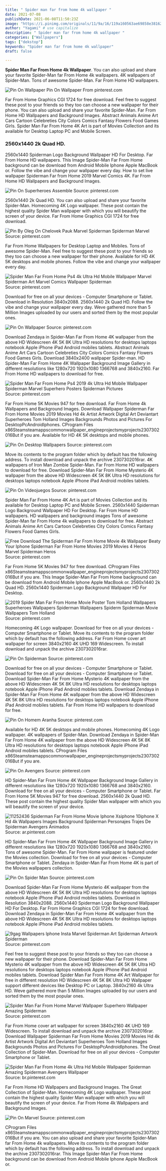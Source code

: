 ```yaml
---
title: " Spider man far from home 4k wallpaper "
date: 2021-07-08
publishDate: 2021-06-08T11:50:23Z
image: "https://i.pinimg.com/originals/11/9a/16/119a160563ae69858e38162dafc93ec7.jpg"
author: "Yagami" # use capitalize
description: " Spider man far from home 4k wallpaper "
categories: ["Wallpapers"]
tags: ["dekstop"]
keywords: "Spider man far from home 4k wallpaper"
draft: false

---
```



**Spider Man Far From Home 4k Wallpaper**. You can also upload and share your favorite Spider-Man far From Home 4k wallpapers. 4K wallpapers of Spider-Man. Tons of awesome Spider-Man. Far From Home HD wallpapers.

![Pin On Wallpaper](https://i.pinimg.com/564x/11/1d/ed/111deda066cfc725f1e189ae9658949d.jpg "Pin On Wallpaper")
Pin On Wallpaper From pinterest.com


Far From Home Graphics CGI 1724 for free download. Feel free to suggest these post to your friends so they too can choose a new wallpaper for their phone. You can also upload and share your favorite Spider-Man. Far From Home HD Wallpapers and Background Images. Abstract Animals Anime Art Cars Cartoon Celebreties City Colors Comics Fantasy Flowers Food Games Girls. Spider Man Far From Home 4K Art is part of Movies Collection and its available for Desktop Laptop PC and Mobile Screen.

### 2560x1440 2k Quad HD.

2560x1440 Spiderman Logo Background Wallpaper HD For Desktop. Far From Home HD wallpapers. This Image Spider-Man Far From Home background can be download from Android Mobile Iphone Apple MacBook or. Follow the vibe and change your wallpaper every day. How to set live wallpaper Spiderman Far from Home 2019 Marvel Comics 4K. Far From Home HD Wallpapers and Background Images.


![Pin On Superheroes Assemble](https://i.pinimg.com/originals/5d/18/a9/5d18a9cce8d6de589ab5801b968a147c.jpg "Pin On Superheroes Assemble")
Source: pinterest.com

2560x1440 2k Quad HD. You can also upload and share your favorite Spider-Man. Homecoming 4K Logo wallpaper. These post contain the highest quality Spider Man wallpaper with which you will beautify the screen of your device. Far From Home Graphics CGI 1724 for free download.

![Pin By Oleg On Chelovek Pauk Marvel Spiderman Spiderman Marvel](https://i.pinimg.com/originals/bf/7c/b4/bf7cb4c3033df2398439390d55c2cd62.jpg "Pin By Oleg On Chelovek Pauk Marvel Spiderman Spiderman Marvel")
Source: pinterest.com

Far From Home Wallpapers for Desktop Laptop and Mobiles. Tons of awesome Spider-Man. Feel free to suggest these post to your friends so they too can choose a new wallpaper for their phone. Available for HD 4K 5K desktops and mobile phones. Follow the vibe and change your wallpaper every day.

![Spider Man Far From Home Ps4 4k Ultra Hd Mobile Wallpaper Marvel Spiderman Art Marvel Comics Wallpaper Spiderman](https://i.pinimg.com/originals/02/b5/e6/02b5e662d0e42a00016f2edc04f078f2.jpg "Spider Man Far From Home Ps4 4k Ultra Hd Mobile Wallpaper Marvel Spiderman Art Marvel Comics Wallpaper Spiderman")
Source: pinterest.com

Download for free on all your devices - Computer Smartphone or Tablet. Download in Resolution 3840x2088. 2560x1440 2k Quad HD. Follow the vibe and change your wallpaper every day. Weve gathered more than 5 Million Images uploaded by our users and sorted them by the most popular ones.

![Pin On Wallpaper](https://i.pinimg.com/564x/11/1d/ed/111deda066cfc725f1e189ae9658949d.jpg "Pin On Wallpaper")
Source: pinterest.com

Download Zendaya in Spider-Man Far From Home 4K wallpaper from the above HD Widescreen 4K 5K 8K Ultra HD resolutions for desktops laptops notebook Apple iPhone iPad Android mobiles tablets. Abstract Animals Anime Art Cars Cartoon Celebreties City Colors Comics Fantasy Flowers Food Games Girls. Download 3840x2400 wallpaper Spider-man. HD Spider-Man Far From Home 4K Wallpaper Background Image Gallery in different resolutions like 1280x720 1920x1080 1366768 and 3840x2160. Far From Home HD wallpapers to download for free.

![Spider Man Far From Home Ps4 2019 4k Ultra Hd Mobile Wallpaper Spiderman Marvel Superhero Posters Spiderman Pictures](https://i.pinimg.com/originals/35/48/61/354861151d80cb7b7ebd901cc1891aa9.jpg "Spider Man Far From Home Ps4 2019 4k Ultra Hd Mobile Wallpaper Spiderman Marvel Superhero Posters Spiderman Pictures")
Source: pinterest.com

Far From Home 5K Movies 947 for free download. Far From Home 4k Wallpapers and Background Images. Download Wallpaper Spiderman Far From Home Movies 2019 Movies Hd 4k Artist Artwork Digital Art Deviantart Superheroes Tom Holland Images Backgrounds Photos and Pictures For DesktopPcAndroidIphones. CProgram Files x86Steamsteamappscommonwallpaper_engineprojectsmyprojects2307302016But if you are. Available for HD 4K 5K desktops and mobile phones.

![Pin On Desktop Wallpapers](https://i.pinimg.com/originals/f8/31/47/f83147c3d642df0640074cb10b2f3c13.jpg "Pin On Desktop Wallpapers")
Source: pinterest.com

Move its contents to the program folder which by default has the following address. To install download and unpack the archive 2307302016rar. 4K wallpapers of Iron Man Zombie Spider-Man. Far From Home HD wallpapers to download for free. Download Spider-Man Far From Home Mysterio 4K wallpaper from the above HD Widescreen 4K 5K 8K Ultra HD resolutions for desktops laptops notebook Apple iPhone iPad Android mobiles tablets.

![Pin On Videojuegos](https://i.pinimg.com/originals/70/d6/91/70d69111523f4c099c9aa9f061e331d9.jpg "Pin On Videojuegos")
Source: pinterest.com

Spider Man Far From Home 4K Art is part of Movies Collection and its available for Desktop Laptop PC and Mobile Screen. 2560x1440 Spiderman Logo Background Wallpaper HD For Desktop. Far From Home HD wallpapers. HD wallpapers and background images Tons of awesome Spider-Man far From Home 4k wallpapers to download for free. Abstract Animals Anime Art Cars Cartoon Celebreties City Colors Comics Fantasy Flowers Food Games Girls.

![Free Download The Spiderman Far From Home Movie 4k Wallpaper Beaty Your Iphone Spiderman Far From Home Movies 2019 Movies 4 Heros Marvel Spiderman Heros](https://i.pinimg.com/originals/44/0c/e4/440ce498b8f604ea8e5f1284ba395442.jpg "Free Download The Spiderman Far From Home Movie 4k Wallpaper Beaty Your Iphone Spiderman Far From Home Movies 2019 Movies 4 Heros Marvel Spiderman Heros")
Source: pinterest.com

Far From Home 5K Movies 947 for free download. CProgram Files x86Steamsteamappscommonwallpaper_engineprojectsmyprojects2307302016But if you are. This Image Spider-Man Far From Home background can be download from Android Mobile Iphone Apple MacBook or. 2560x1440 2k Quad HD. 2560x1440 Spiderman Logo Background Wallpaper HD For Desktop.

![2019 Spider Man Far From Home Movie Poster Tom Holland Wallpapers Superheroes Wallpapers Spiderman Wallpapers Spiderm Spiderman Movie Wallpapers Tom Holland](https://i.pinimg.com/originals/eb/a5/f8/eba5f808236bd37e5666d4b3355d938a.jpg "2019 Spider Man Far From Home Movie Poster Tom Holland Wallpapers Superheroes Wallpapers Spiderman Wallpapers Spiderm Spiderman Movie Wallpapers Tom Holland")
Source: pinterest.com

Homecoming 4K Logo wallpaper. Download for free on all your devices - Computer Smartphone or Tablet. Move its contents to the program folder which by default has the following address. Far From Home cover art wallpaper for screen 3840x2160 4K UHD 169 Widescreen. To install download and unpack the archive 2307302016rar.

![Pin On Spiderman](https://i.pinimg.com/originals/a5/0b/91/a50b91da5f64a01a9dba5120b57ea74e.jpg "Pin On Spiderman")
Source: pinterest.com

Download for free on all your devices - Computer Smartphone or Tablet. Download for free on all your devices - Computer Smartphone or Tablet. Download Spider-Man Far From Home Mysterio 4K wallpaper from the above HD Widescreen 4K 5K 8K Ultra HD resolutions for desktops laptops notebook Apple iPhone iPad Android mobiles tablets. Download Zendaya in Spider-Man Far From Home 4K wallpaper from the above HD Widescreen 4K 5K 8K Ultra HD resolutions for desktops laptops notebook Apple iPhone iPad Android mobiles tablets. Far From Home HD wallpapers to download for free.

![Pin On Homem Aranha](https://i.pinimg.com/564x/7a/1c/89/7a1c89ec90c15edcbab3616c80b97516.jpg "Pin On Homem Aranha")
Source: pinterest.com

Available for HD 4K 5K desktops and mobile phones. Homecoming 4K Logo wallpaper. 4K wallpapers of Spider-Man. Download Zendaya in Spider-Man Far From Home 4K wallpaper from the above HD Widescreen 4K 5K 8K Ultra HD resolutions for desktops laptops notebook Apple iPhone iPad Android mobiles tablets. CProgram Files x86Steamsteamappscommonwallpaper_engineprojectsmyprojects2307302016But if you are.

![Pin On Avengers](https://i.pinimg.com/736x/34/30/dc/3430dc5d2ea7865b91452371a5d6e319.jpg "Pin On Avengers")
Source: pinterest.com

HD Spider-Man Far From Home 4K Wallpaper Background Image Gallery in different resolutions like 1280x720 1920x1080 1366768 and 3840x2160. Download for free on all your devices - Computer Smartphone or Tablet. Far From Home 5K Movies 947 for free download. 2560x1440 2k Quad HD. These post contain the highest quality Spider Man wallpaper with which you will beautify the screen of your device.

![11252436 Spiderman Far From Home Movie Iphone Xsiphone 10iphone X Hd 4k Wallpapers Images Background Spiderman Personajes Trajes De Spiderman Avengers Animados](https://i.pinimg.com/originals/0d/71/f6/0d71f6817180d39e82e04736a24ded4b.jpg "11252436 Spiderman Far From Home Movie Iphone Xsiphone 10iphone X Hd 4k Wallpapers Images Background Spiderman Personajes Trajes De Spiderman Avengers Animados")
Source: ar.pinterest.com

HD Spider-Man Far From Home 4K Wallpaper Background Image Gallery in different resolutions like 1280x720 1920x1080 1366768 and 3840x2160. Tons of awesome Spider-Man. Far From Home wallpaper is featured under the Movies collection. Download for free on all your devices - Computer Smartphone or Tablet. Zendaya in Spider-Man Far From Home 4K is part of the Movies wallpapers collection.

![Pin On Spider Man](https://i.pinimg.com/originals/d6/83/f0/d683f0d843127d2c52f462041d22f2b6.jpg "Pin On Spider Man")
Source: pinterest.com

Download Spider-Man Far From Home Mysterio 4K wallpaper from the above HD Widescreen 4K 5K 8K Ultra HD resolutions for desktops laptops notebook Apple iPhone iPad Android mobiles tablets. Download in Resolution 3840x2088. 2560x1440 Spiderman Logo Background Wallpaper HD For Desktop. Far From Home Graphics CGI 1724 for free download. Download Zendaya in Spider-Man Far From Home 4K wallpaper from the above HD Widescreen 4K 5K 8K Ultra HD resolutions for desktops laptops notebook Apple iPhone iPad Android mobiles tablets.

![9gag Wallpapers Iphone Insta Marvel Spiderman Art Spiderman Artwork Spiderman](https://i.pinimg.com/originals/5d/55/21/5d55214138abde57b6b614410ce72c1f.jpg "9gag Wallpapers Iphone Insta Marvel Spiderman Art Spiderman Artwork Spiderman")
Source: pinterest.com

Feel free to suggest these post to your friends so they too can choose a new wallpaper for their phone. Download Spider-Man Far From Home Mysterio 4K wallpaper from the above HD Widescreen 4K 5K 8K Ultra HD resolutions for desktops laptops notebook Apple iPhone iPad Android mobiles tablets. Download Spider Man Far From Home 4K Art Wallpaper for free in different resolution HD Widescreen 4K 5K 8K Ultra HD Wallpaper support different devices like Desktop PC or Laptop. 3840x2160 4k Ultra HD. Weve gathered more than 5 Million Images uploaded by our users and sorted them by the most popular ones.

![Spider Man Far From Home Marvel Wallpaper Superhero Wallpaper Amazing Spiderman](https://i.pinimg.com/originals/e3/4f/e1/e34fe10be5fd9d9c3796dc1a9275c147.jpg "Spider Man Far From Home Marvel Wallpaper Superhero Wallpaper Amazing Spiderman")
Source: pinterest.com

Far From Home cover art wallpaper for screen 3840x2160 4K UHD 169 Widescreen. To install download and unpack the archive 2307302016rar. Download Wallpaper Spiderman Far From Home Movies 2019 Movies Hd 4k Artist Artwork Digital Art Deviantart Superheroes Tom Holland Images Backgrounds Photos and Pictures For DesktopPcAndroidIphones. The Great Collection of Spider-Man. Download for free on all your devices - Computer Smartphone or Tablet.

![Spider Man Far From Home 4k Ultra Hd Mobile Wallpaper Spiderman Amazing Spiderman Avengers Wallpaper](https://i.pinimg.com/originals/6e/01/83/6e018392fc77ccad8d849ce03bb6d19c.jpg "Spider Man Far From Home 4k Ultra Hd Mobile Wallpaper Spiderman Amazing Spiderman Avengers Wallpaper")
Source: br.pinterest.com

Far From Home HD Wallpapers and Background Images. The Great Collection of Spider-Man. Homecoming 4K Logo wallpaper. These post contain the highest quality Spider Man wallpaper with which you will beautify the screen of your device. Far From Home 4k Wallpapers and Background Images.

![Pin On Marvel](https://i.pinimg.com/originals/11/9a/16/119a160563ae69858e38162dafc93ec7.jpg "Pin On Marvel")
Source: pinterest.com

CProgram Files x86Steamsteamappscommonwallpaper_engineprojectsmyprojects2307302016But if you are. You can also upload and share your favorite Spider-Man far From Home 4k wallpapers. Move its contents to the program folder which by default has the following address. To install download and unpack the archive 2307302016rar. This Image Spider-Man Far From Home background can be download from Android Mobile Iphone Apple MacBook or.

